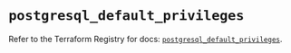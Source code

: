 # `postgresql_default_privileges`

Refer to the Terraform Registry for docs: [`postgresql_default_privileges`](https://registry.terraform.io/providers/cyrilgdn/postgresql/1.22.0/docs/resources/default_privileges).
